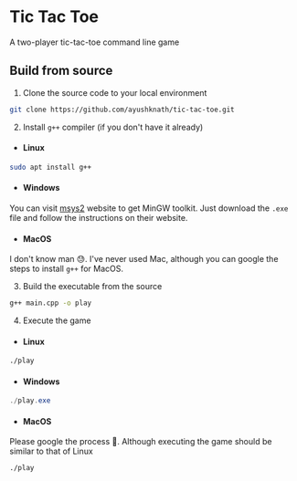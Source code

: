 # Tic Tac Toe

A two-player tic-tac-toe command line game

## Build from source

1. Clone the source code to your local environment
```bash
git clone https://github.com/ayushknath/tic-tac-toe.git
```

2. Install `g++` compiler (if you don't have it already)
- #### Linux
```bash
sudo apt install g++
```

- #### Windows
You can visit [msys2](https://www.msys2.org/) website to get MinGW toolkit. Just download the `.exe` file and follow the instructions on their website.

- #### MacOS
I don't know man 😓. I've never used Mac, although you can google the steps to install `g++` for MacOS.

3. Build the executable from the source

```bash
g++ main.cpp -o play
```

4. Execute the game

- #### Linux
```bash
./play
```

- #### Windows
```powershell
./play.exe
```

- #### MacOS
Please google the process 🙏. Although executing the game should be similar to that of Linux
```bash
./play
```
